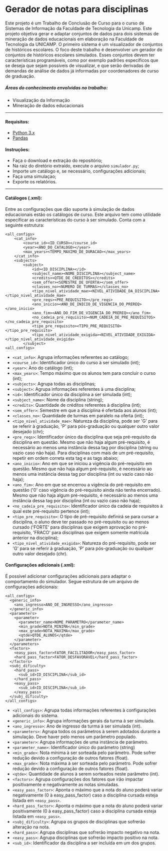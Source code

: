 # Gerador de notas para disciplinas

Este projeto é um Trabalho de Conclusão de Curso para o curso de Sistemas de Informação da Faculdade de Tecnologia da Unicamp. Este projeto objetiva gerar e adaptar conjuntos de dados para dois sistemas de mineração de dados educacionais em elaboração na Faculdade de Tecnologia da UNICAMP. O primeiro sistema é um visualizador de conjuntos de históricos escolares. O foco deste trabalho é desenvolver um gerador de conjuntos de históricos escolares simulados.
Esses conjuntos devem ter características programáveis, como por exemplo padrões específicos que se deseja que sejam possíveis de visualizar, e que serão derivadas de demandas de análise de dados já informadas por coordenadores de curso de graduação.

##### Áreas do conhecimento envolvidas no trabalho:
- Visualização da Informação
- Mineração de dados educacionais
---
#### Requisitos:
- [Python 3.x](https://www.python.org/download/releases/3.0/)
- [Pandas](https://pandas.pydata.org/)
#### Instruções:
- Faça o download e extração do repositório;
- Na raiz do diretório extraído, execute o arquivo `simulador.py`;
- Importe um catálogo e, se necessário, configurações adicionais;
- Faça uma simulaçao;
- Exporte os relatórios.
---
#### Catálogos (.xml):

Entre as configurações que dão suporte à simulação de dados educacionais estão os catálogos de curso. Este arquivo tem como utilidade especificar as características do curso à ser simulado. Conta com a seguinte estrutura:

```
<all_configs>
	<cat_info>
		<course_id><ID_CURSO></course_id>
		<year><ANO_DO_CATALOGO></year>
		<max_years><TEMPO_MAXIMO_DE_DURACAO></max_years>
	</cat_info>
	<subjects>
		<subject>
			<id><ID_DISCIPLINA></id>
			<subject_name><NOME_DISCIPLINA></subject_name>
			<credits><QTDE_DE_CREDITOS></credits>
			<sem_offer><SEMESTRE_DE_OFERTA></sem_offer>
			<classes_no><NUMERO DE TURMAS></classes_no>
			<tipo_nivel_atividade_mae><NIVEL_ATIVIDADE_DA_DISCIPLINA></tipo_nivel_atividade_mae>
			<pre_reqs><PRE_REQUISITO></pre_reqs>
			<ano_inicio><ANO_DE_INICIO_DE_VIGENCIA_DO_PREREQ></ano_inicio>
			<ano_fim><ANO_DO_FIM_DE_VIGENCIA_DO_PREREQ></ano_fim>
			<no_cadeia_pre_requisito><NUM_CADEIA_DE_PRE_REQUISITOS></no_cadeia_pre_requisito>
			<tipo_pre_requisito><TIPO_PRE_REQUISITO></tipo_pre_requisito>
			<tipo_nivel_atividade_exigida><NIVEL_ATIVIDADE_EXIGIDA></tipo_nivel_atividade_exigida>
		</subject>
<all_configs>
```
- `<cat_info>`: Agrupa informações referentes ao catálogo;
- `<course_id>`: Identificador único do curso à ser simulado (int);
- `<year>`: Ano do catálogo (int);
- `<max_years>`: Tempo máximo que os alunos tem para concluir o curso (int);
- `<subjects>`:  Agrupa todas as disciplinas;
- `<subject>`: Agrupa informações referentes à uma disciplina;
- `<id>`: Identificador único da disciplina a ser simulada (int);
- `<subject_name>`: Nome da disciplina (string);
- `<credits>`: Quantidade de créditos referentes à disciplina (int);
- `<sem_offer>`: Semestre em que a disciplina é ofertada aos alunos (int);
- `<classes_no>`: Quantidade de turmas em paralelo na oferta (int);
- `<tipo_nivel_atividade_mae>`: Natureza da disciplina, pode ser 'G' para se referir à graduação, 'P' para pós-graduação ou qualquer outro valor desejado (chr);
- `<pre_reqs>`: Identificador único da disciplina que seja pré-requisito da disciplina em questão. Mesmo que não haja algum pré-requisito, é necessário ao menos uma instância dessa tag por disciplina (string ou vazio caso não haja). Para disciplinas com mais de um pré-requisito, repetir em ordem correta esta tag e as tags abaixo;
- `<ano_inicio>`: Ano em que se iniciou a vigência do pré-requisito em questão. Mesmo que não haja algum pré-requisito, é necessário ao menos uma instância dessa tag por disciplina (int ou vazio caso não haja);
- `<ano_fim>`: Ano em que se encerrou a vigência do pré-requisito em questão ('0' caso vigência do pré-requisito ainda não tenha encerrado). Mesmo que não haja algum pré-requisito, é necessário ao menos uma instância dessa tag por disciplina (int ou vazio caso não haja);
- `<no_cadeia_pre_requisito>`: Identificador único da cadeia de requisitos à qual este pré-requisito pertence (int);
- `<tipo_pre_requisito>`: O tipo de pré-requisito definirá se para cursar a disciplina, o aluno deve ter passado no pré-requisito ou ao menos cursado ('FORTE' para disciplinas que exigem aprovação no pré-requisito, 'FRACO' para disciplinas que exigem somente matrícula anterior na disciplina);
- `<tipo_nivel_atividade_exigida>`: Natureza do pré-requisito, pode ser 'G' para se referir à graduação, 'P' para pós-graduação ou qualquer outro valor desejado (chr).

#### Configurações adicionais (.xml):

É possível adicionar configurações adicionais para adaptar o comportamento do simulador. Segue estrutura de um arquivo de configurações adicionais:

```
<all_configs>
  <generic_info>
    <ano_ingresso>ANO_DE_INGRESSO</ano_ingresso>
  </generic_info>
  <parameters>
    <parameter>
      <parameter_name>NOME_PARAMETRO</parameter_name>
      <min_grade>NOTA_MINIMA</min_grade>
      <max_grade>NOTA_MAXIMA</max_grade>
      <qtde>QTDE_ALUNOS</qtde>
    </parameter>
  </parameters>
  <factors>
    <easy_pass_factor>FATOR_FACILITADOR</easy_pass_factor>
    <hard_pass_factor>FATOR_DESFAVORÁVEL</hard_pass_factor>
  </factors>
  <subj_dificulty>
    <hard_pass>
      <sub_id>ID_DISCIPLINA</sub_id>
    </hard_pass>
    <easy_pass>
      <sub_id>ID_DISCIPLINA</sub_id>
    </easy_pass>
  </subj_dificulty>
</all_configs>
```
- `<all_configs>`: Agrupa todas informações referentes à configurações adicionais do sistema.
- `<generic_info>`: Agrupa informações gerais da turma à ser simulada.
- `<ano_ingresso>`: Ano de ingresso da turma à ser simulada (int).
- `<parameters>`: Agrupa todos os parâmetros à serem adotados durante a simulação. Deve haver pelo menos um parâmetro populado.
- `<parameter>`: Agrupa informações de uma instância de parâmetro.
- `<parameter_name>`: Identificador único do parâmetro (string)
- `<min_grade>`: Nota mínima à ser sorteada pelo parâmetro. Pode sofrer redução devido a configuração de outros fatores (float).
- `<max_grade>`: Nota máxima à ser sorteada pelo parâmetro. Pode sofrer redução devido a configuração de outros fatores (float).
- `<qtde>`: Quantidade de alunos à serem sorteados neste parâmetro (int).
- `<factors>`: Agrupa configurações dos fatores que irão impactar positivamente e negativamente as notas simuladas.
- `<easy_pass_factor>`: Aponta o máximo que a nota do aluno poderá variar negativamente (0 à easy_pass_factor) caso a disciplina cursada esteja listada em `<easy_pass>`.
- `<hard_pass_factor>`: Aponta o máximo que a nota do aluno poderá variar positivamente (0 à easy_pass_factor) caso a disciplina cursada esteja listada em `<easy_pass>`.
- `<subj_dificulty>`: Agrupa os grupos de disciplinas que sofrerão alteração na nota.
- `<hard_pass>`: Agrupa disciplinas que sofrerão impacto negativo na nota.
- `<easy_pass>`: Agrupa disciplinas que sofrerão impacto positivo na nota.
- `<sub_id>`: Identificador da disciplina a ser incluída em um dos grupos.
